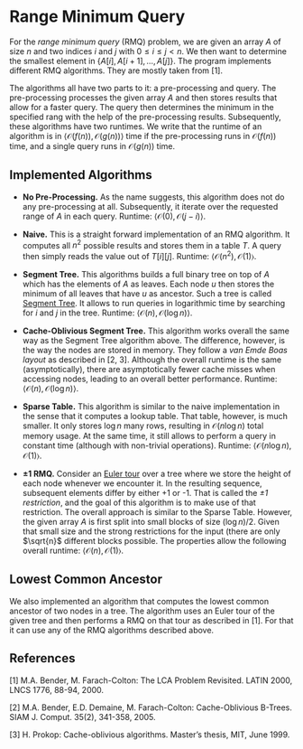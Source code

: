 # Range Minimum Query

For the *range minimum query* (RMQ) problem, we are given an array $A$ of size $n$ and two indices $i$ and $j$ with $0 \leq i \leq j < n$.
We then want to determine the smallest element in $\bigl \lbrace A[i], A[i + 1], \ldots, A[j] \bigr \rbrace$.
The program implements different RMQ algorithms.
They are mostly taken from [1].

The algorithms all have two parts to it: a pre-processing and query.
The pre-processing processes the given array *A* and then stores results that allow for a faster query.
The query then determines the minimum in the specified rang with the help of the pre-processing results.
Subsequently, these algorithms have two runtimes.
We write that the runtime of an algorithm is in $\bigl \langle \mathcal{O} \bigl( f(n) \bigr), \mathcal{O} \bigl( g(n) \bigr) \bigr \rangle$ time if the pre-processing runs in $\mathcal{O} \bigl( f(n) \bigr)$ time, and a single query runs in $\mathcal{O} \bigl( g(n) \bigr)$ time.


## Implemented Algorithms

  * **No Pre-Processing.**
    As the name suggests, this algorithm does not do any pre-processing at all.
    Subsequently, it iterate over the requested range of $A$ in each query.
    Runtime: $\bigl \langle \mathcal{O}(0), \mathcal{O}(j - i) \bigr \rangle$.

  * **Naive.**
    This is a straight forward implementation of an RMQ algorithm.
    It computes all $n^2$ possible results and stores them in a table $T$.
    A query then simply reads the value out of $T[i][j]$.
    Runtime: $\bigl \langle \mathcal{O} \bigl( n^2 \bigr), \mathcal{O}(1) \bigr \rangle$.

  * **Segment Tree.**
    This algorithms builds a full binary tree on top of $A$ which has the elements of $A$ as leaves.
    Each node $u$ then stores the minimum of all leaves that have $u$ as ancestor.
    Such a tree is called [Segment Tree](https://en.wikipedia.org/wiki/Segment_tree).
    It allows to run queries in logarithmic time by searching for $i$ and $j$ in the tree.
    Runtime: $\bigl \langle \mathcal{O}(n), \mathcal{O}(\log n) \bigr \rangle$.

  * **Cache-Oblivious Segment Tree.**
    This algorithm works overall the same way as the Segment Tree algorithm above.
    The difference, however, is the way the nodes are stored in memory.
    They follow a *van Emde Boas layout* as described in [2, 3].
    Although the overall runtime is the same (asymptotically), there are asymptotically fewer cache misses when accessing nodes, leading to an overall better performance.
    Runtime: $\bigl \langle \mathcal{O}(n), \mathcal{O}(\log n) \bigr \rangle$.

  * **Sparse Table.**
    This algorithm is similar to the naive implementation in the sense that it computes a lookup table.
    That table, however, is much smaller.
    It only stores $\log n$ many rows, resulting in $\mathcal{O}(n \log n)$ total memory usage.
    At the same time, it still allows to perform a query in constant time (although with non-trivial operations).
    Runtime: $\bigl\langle \mathcal{O}(n \log n), \mathcal{O}(1) \bigr\rangle$.

  * **±1 RMQ.**
    Consider an [Euler tour](https://en.wikipedia.org/wiki/Euler_tour_technique) over a tree where we store the height of each node whenever we encounter it.
    In the resulting sequence, subsequent elements differ by either +1 or -1.
    That is called the *±1 restriction*, and the goal of this algorithm is to make use of that restriction.
    The overall approach is similar to the Sparse Table.
    However, the given array $A$ is first split into small blocks of size $(\log n) / 2$.
    Given that small size and the strong restrictions for the input (there are only $\sqrt{n}$ different blocks possible.
    The properties allow the following overall runtime: $\bigl\langle \mathcal{O}(n), \mathcal{O}(1) \bigr\rangle$.


## Lowest Common Ancestor

We also implemented an algorithm that computes the lowest common ancestor of two nodes in a tree.
The algorithm uses an Euler tour of the given tree and then performs a RMQ on that tour as described in [1].
For that it can use any of the RMQ algorithms described above.


## References

[1] M.A. Bender, M. Farach-Colton:
    The LCA Problem Revisited.
    LATIN 2000, LNCS 1776, 88-94, 2000.

[2] M.A. Bender, E.D. Demaine, M. Farach-Colton:
    Cache-Oblivious B-Trees.
    SIAM J. Comput. 35(2), 341-358, 2005.

[3] H. Prokop:
    Cache-oblivious algorithms.
    Master’s thesis, MIT, June 1999.
